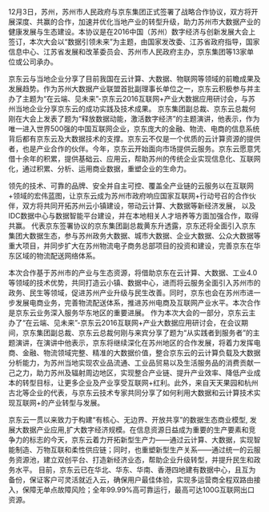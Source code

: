 12月3日，苏州，苏州市人民政府与京东集团正式签署了战略合作协议，双方将开展深度、共赢的合作，加速并优化当地产业的转型升级，助力苏州市大数据产业的健康发展与生态建设。本协议是在2016中国（苏州）数字经济与创新发展大会上签订，本次大会以“数据引领未来”为主题，由国家发改委、江苏省政府指导，国家信息中心、江苏省发展和改革委员会、苏州市人民政府主办，京东集团等13家单位或公司承办。

京东云与当地企业分享了目前我国在云计算、大数据、物联网等领域的前瞻成果及发展趋势。作为苏州大数据产业联盟首批副理事长单位之一，京东云积极参与并主办了主题为“在云端、见未来”-京东云2016互联网+产业大数据应用研讨会，与苏州当地企业分享京东云的成功实践及技术成果。
京东集团副总裁、京东云总裁何刚在大会上发表了题为“释放数据动能，激活数字经济”的主题演讲，他表示，作为唯一进入世界500强的中国互联网企业，京东庞大的金融、物流、电商的信息系统背后都有京东云及大数据技术的支撑。京东云不仅是一个优质的云计算资源的提供者，也是产业合作的伙伴。今年，京东云开始面向市场提供云服务。京东云愿意凭借十余年的积累，提供基础云、应用云，帮助苏州的传统企业实现信息化、互联网化，通过积累、分析、运用商业数据，重塑企业的生命力。

领先的技术、可靠的品牌、安全并自主可控、覆盖全产业链的云服务以在互联网+领域的宏伟蓝图，让京东云成为苏州市政府响应国家互联网+行动号召的合作伙伴，双方将共同开拓苏州云小镇建设，带动云计算、大数据等新经济发展， 以及IDC数据中心与数据智能平台建设，并在本地相关人才培养等方面加强合作，取得共赢。
代表京东签署协议的京东集团副总裁黄东升透露，京东还将全面引入京东集团大数据生态，参与苏州政务大数据、城市大数据、企业大数据、公众大数据等重大项目，并同步扩大在苏州物流电子商务总部项目的投资和建设，完善京东在华东区域的物流配送网络体系。

本次合作基于苏州市的产业与生态资源，将借助京东在云计算、大数据、工业4.0等领域的技术优势，共同打造云小镇、数据中心，进而将云服务全面引入苏州市的政务、民生等领域，促进苏州产业升级与民生改善。同时，京东也会在苏州市进一步发展电商业务，完善物流配送体系，推进苏州电商及互联网产业水平。本次合作是京东云业务深入服务华东地区的重要进展。
作为本次大会的一部分，京东云主办了“在云端、见未来”-京东云2016互联网+产业大数据应用研讨会，在会议期间，京东集团副总裁、京东云总裁何刚与来宾分享了题为“从实践者到服务者”的主题演讲，在演讲中他表示，京东将继续深化在苏州地区的合作发展，将着力发挥电商、金融、物流领域完整、精准的大数据价值，整合京东云的云计算负载及大数据分析能力，为苏州当地实现农业品流通、工业品贸易以及生活服务品的消费贡献一己之力，助力苏州及辐射周边地区，实现整合产业链、提升产业效率、降低产业成本的转型目标，让更多企业及产业享受互联网+红利。此外，来自天天果园和杭州古北等企业的代表，与京东云技术专家共同分享了如何利用大数据和云计算技术实现互联网+的产业转型与发展。

京东云一贯以来致力于构建“有核心、无边界、开放共享”的数据生态商业模型, 发展大数据产业应用,扩大数字经济规模。在信息资源日益成为重要的生产要素和竞争力的标志的今天，京东云着力开拓新型生产力——通过云计算、大数据，实现智能制造、万物互联和柔性供应链；同时，也重塑新型生产关系——通过统一的云服务资源池，建立双创平台、打造新经济业态，帮助企业升级转型，并提升民生和政务水平。
目前，京东云已在华北、华东、华南、香港四地建有数据中心，且互为备份，保证客户可灵活就近入云，确保用户最佳体验，实现多运营商全程双路由接入，保障无单点故障风险；全年99.99%高可靠运行，最高可达100G互联网出口资源。